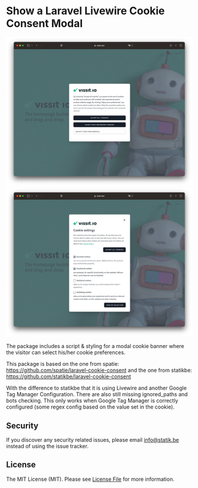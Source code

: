 # Show a Laravel Livewire Cookie Consent Modal

![Modal cookie consent](docs/img/livewire-cookie-consent-modal1.jpg "Modal 1 for Cookie consent")
![Preferences Modal](docs/img/livewire-cookie-consent-modal2.jpg "Modal 2 preferences for cookie consent")


The package includes a script & styling for a modal cookie banner where the visitor can select his/her cookie preferences.

This package is based on the one from spatie: https://github.com/spatie/laravel-cookie-consent and the one from statikbe: https://github.com/statikbe/laravel-cookie-consent

With the difference to statikbe that it is using Livewire and another Google Tag Manager Configuration.
There are also still missing ignored_paths and bots checking.
This only works when Google Tag Manager is correctly configured (some regex config based on the value set in the cookie).


## Security

If you discover any security related issues, please email [info@statik.be](mailto:info@statik.be) instead of using the issue tracker.

## License

The MIT License (MIT). Please see [License File](LICENSE.md) for more information.